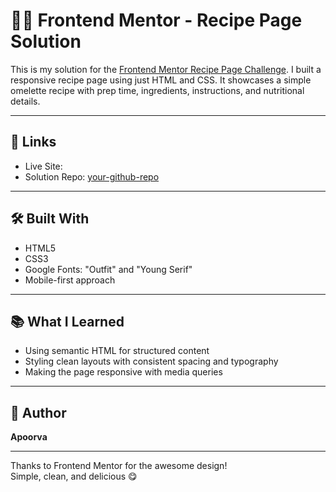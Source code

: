 # 🧑‍🍳 Frontend Mentor - Recipe Page Solution

This is my solution for the [Frontend Mentor Recipe Page Challenge](https://www.frontendmentor.io/challenges/recipe-page-KiTsR8QQKm). 
I built a responsive recipe page using just HTML and CSS. It showcases a simple omelette recipe with prep time, ingredients, instructions, and nutritional details.

---

## 🔗 Links

- Live Site: 
- Solution Repo: [your-github-repo](https://github.com/yourusername/recipe-page)

---

## 🛠️ Built With

- HTML5
- CSS3
- Google Fonts: "Outfit" and "Young Serif"
- Mobile-first approach

---

## 📚 What I Learned

- Using semantic HTML for structured content
- Styling clean layouts with consistent spacing and typography
- Making the page responsive with media queries

---

## 👤 Author

**Apoorva**  

---

Thanks to Frontend Mentor for the awesome design!  
Simple, clean, and delicious 😋
